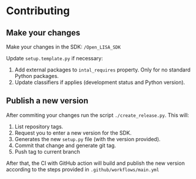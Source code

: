 # Contributing

## Make your changes

Make your changes in the SDK: `/Open_LISA_SDK`

Update `setup.template.py` if necessary:

1. Add external packages to `intal_requires` property. Only for no standard Python packages.
2. Update classifiers if applies (development status and Python version).

## Publish a new version

After commiting your changes run the script `./create_release.py`. This will:

1. List repository tags.
2. Request you to enter a new version for the SDK.
3. Generates the new `setup.py` file (with the version provided).
4. Commit that change and generate git tag.
5. Push tag to current branch

After that, the CI with GitHub action will build and publish the new version according to the steps provided in `.github/workflows/main.yml`
